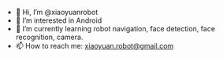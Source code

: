 - 👋 Hi, I’m @xiaoyuanrobot
- 👀 I’m interested in Android
- 🌱 I’m currently learning robot navigation, face detection, face recognition, camera.
- 📫 How to reach me: xiaoyuan.robot@gmail.com

<!---
xiaoyuanrobot/xiaoyuanrobot is a ✨ special ✨ repository because its `README.md` (this file) appears on your GitHub profile.
You can click the Preview link to take a look at your changes.
--->
